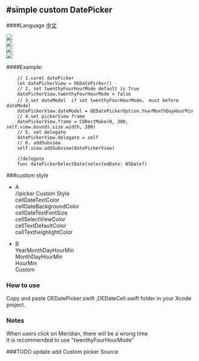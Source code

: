  

#simple custom DatePicker
-------------
 
####Language
  [中文](https://github.com/ofEver/OECustomDatePicker/blob/master/README.zh.md)<br>
  
   ![](https://github.com/ofEver/OECustomDatePicker/blob/master/ScreenShots/1.gif)<br>
  ![](https://github.com/ofEver/OECustomDatePicker/blob/master/ScreenShots/2.gif)<br>
  ![](https://github.com/ofEver/OECustomDatePicker/blob/master/ScreenShots/3.gif)<br>
![](https://github.com/ofEver/OECustomDatePicker/blob/master/ScreenShots/4.gif)<br>
  
####Example:  
     
        // 1.caret datePicker
        let datePickerView = OEDatePicker()
        // 2, set twenthyFourHourMode default is True
        datePickerView.twenthyFourHourMode = false
        // 3.set dateModel  if set twenthyFourHourMode， must before dateModel
        datePickerView.dateModel = OEDatePickerOption.YearMonthDayHourMin
        // 4.set pickerView frame
        datePickerView.frame = CGRectMake(0, 300, self.view.bounds.size.width, 200)
        // 5. set delegate
        datePickerView.delegate = self
        // 6. addSubview
        self.view.addSubview(datePickerView)
        
        //delegate
        func datePickerDelectDate(selectedDate: NSDate?) 


###custom style
- A <br>
    //picker Custom Style<br>
    cellDateTextColor<br>
    cellDateBackgroundColor<br>
    cellDateTextFontSize<br>
    cellSelectViewColor<br>
    cellTextDefaultColor<br>
    cellTextheighlightColor<br>

- B<br>
    YearMonthDayHourMin<br>
    MonthDayHourMin<br>
    HourMin<br>
    Custom <br>
    
### How to use
  Copy and paste OEDatePicker.swift ,OEDateCell.swift folder in your Xcode project.

### Notes
  When users click on Meridian, there will be a wrong time <br>
  It is recommended to use "twenthyFourHourMode"
  
  

###TODO
  update add Custom picker Source



